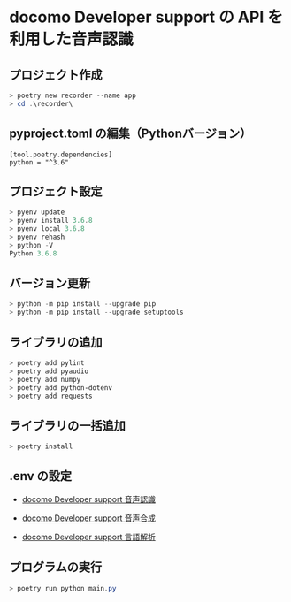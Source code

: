 # docomo Developer support の API を利用した音声認識

## プロジェクト作成

```powershell
> poetry new recorder --name app
> cd .\recorder\
```

## pyproject.toml の編集（Pythonバージョン）

```text
[tool.poetry.dependencies]
python = "^3.6"
```

## プロジェクト設定

```powershell
> pyenv update
> pyenv install 3.6.8
> pyenv local 3.6.8
> pyenv rehash
> python -V
Python 3.6.8
```

## バージョン更新

```powershell
> python -m pip install --upgrade pip
> python -m pip install --upgrade setuptools
```

## ライブラリの追加

```powershell
> poetry add pylint
> poetry add pyaudio
> poetry add numpy
> poetry add python-dotenv
> poetry add requests
```

## ライブラリの一括追加

```powershell
> poetry install
```

## .env の設定

* [docomo Developer support 音声認識](https://dev.smt.docomo.ne.jp/?p=docs.api.page&api_name=speech_recognition&p_name=api_usage_scenario)

* [docomo Developer support 音声合成](https://dev.smt.docomo.ne.jp/?p=docs.api.page&api_name=text_to_speech&p_name=api_usage_scenario)

* [docomo Developer support 言語解析](https://dev.smt.docomo.ne.jp/?p=docs.api.page&api_name=language_analysis&p_name=api_usage_scenario)

## プログラムの実行

```powershell
> poetry run python main.py
```
